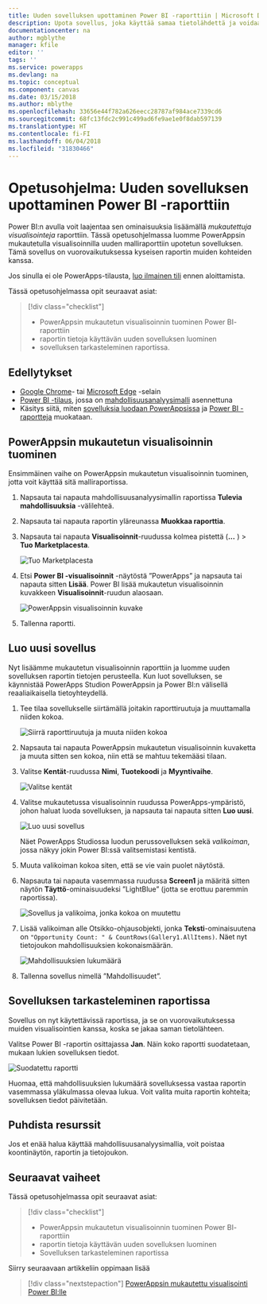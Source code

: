 ```yaml
---
title: Uuden sovelluksen upottaminen Power BI -raporttiin | Microsoft Docs
description: Upota sovellus, joka käyttää samaa tietolähdettä ja voidaan suodattaa samalla tavalla kuin muut raporttikohteet
documentationcenter: na
author: mgblythe
manager: kfile
editor: ''
tags: ''
ms.service: powerapps
ms.devlang: na
ms.topic: conceptual
ms.component: canvas
ms.date: 03/15/2018
ms.author: mblythe
ms.openlocfilehash: 33656e44f782a626eecc28787af984ace7339cd6
ms.sourcegitcommit: 68fc13fdc2c991c499ad6fe9ae1e0f8dab597139
ms.translationtype: HT
ms.contentlocale: fi-FI
ms.lasthandoff: 06/04/2018
ms.locfileid: "31830466"
---
```

# <a name="tutorial-embed-a-new-app-in-a-power-bi-report"></a>Opetusohjelma: Uuden sovelluksen upottaminen Power BI -raporttiin

Power BI:n avulla voit laajentaa sen ominaisuuksia lisäämällä *mukautettuja visualisointeja* raporttiin. Tässä opetusohjelmassa luomme PowerAppsin mukautetulla visualisoinnilla uuden malliraporttiin upotetun sovelluksen. Tämä sovellus on vuorovaikutuksessa kyseisen raportin muiden kohteiden kanssa.

Jos sinulla ei ole PowerApps-tilausta, [luo ilmainen tili](../signup-for-powerapps.md) ennen aloittamista.

Tässä opetusohjelmassa opit seuraavat asiat:
> [!div class="checklist"]
> * PowerAppsin mukautetun visualisoinnin tuominen Power BI- raporttiin
> * raportin tietoja käyttävän uuden sovelluksen luominen
> * sovelluksen tarkasteleminen raportissa.

## <a name="prerequisites"></a>Edellytykset

* [Google Chrome](https://www.google.com/chrome/browser/)- tai [Microsoft Edge](https://www.microsoft.com/windows/microsoft-edge) -selain
* [Power BI -tilaus](https://docs.microsoft.com/power-bi/service-self-service-signup-for-power-bi), jossa on [mahdollisuusanalyysimalli](https://docs.microsoft.com/power-bi/sample-opportunity-analysis#get-the-content-pack-for-this-sample) asennettuna
* Käsitys siitä, miten [sovelluksia luodaan PowerAppsissa](data-platform-create-app-scratch.md) ja [Power BI -raportteja](https://docs.microsoft.com/power-bi/service-the-report-editor-take-a-tour) muokataan.

## <a name="import-the-powerapps-custom-visual"></a>PowerAppsin mukautetun visualisoinnin tuominen

Ensimmäinen vaihe on PowerAppsin mukautetun visualisoinnin tuominen, jotta voit käyttää sitä malliraportissa.

1. Napsauta tai napauta mahdollisuusanalyysimallin raportissa **Tulevia mahdollisuuksia** -välilehteä.

2. Napsauta tai napauta raportin yläreunassa **Muokkaa raporttia**.

3. Napsauta tai napauta **Visualisoinnit**-ruudussa kolmea pistettä (**...** ) > **Tuo Marketplacesta**. 

    ![Tuo Marketplacesta](media/embed-powerapps-powerbi/import-visual.png)

4. Etsi **Power BI -visualisoinnit** -näytöstä ”PowerApps” ja napsauta tai napauta sitten **Lisää**. Power BI lisää mukautetun visualisoinnin kuvakkeen **Visualisoinnit**-ruudun alaosaan.

    ![PowerAppsin visualisoinnin kuvake](media/embed-powerapps-powerbi/powerapps-icon.png)

5. Tallenna raportti.

## <a name="create-a-new-app"></a>Luo uusi sovellus
Nyt lisäämme mukautetun visualisoinnin raporttiin ja luomme uuden sovelluksen raportin tietojen perusteella. Kun luot sovelluksen, se käynnistää PowerApps Studion PowerAppsin ja Power BI:n välisellä reaaliaikaisella tietoyhteydellä.

1. Tee tilaa sovellukselle siirtämällä joitakin raporttiruutuja ja muuttamalla niiden kokoa.

    ![Siirrä raporttiruutuja ja muuta niiden kokoa](media/embed-powerapps-powerbi/move-resize.png)

2. Napsauta tai napauta PowerAppsin mukautetun visualisoinnin kuvaketta ja muuta sitten sen kokoa, niin että se mahtuu tekemääsi tilaan.

3. Valitse **Kentät**-ruudussa **Nimi**, **Tuotekoodi** ja **Myyntivaihe**. 

    ![Valitse kentät](media/embed-powerapps-powerbi/select-fields.png)

4. Valitse mukautetussa visualisoinnin ruudussa PowerApps-ympäristö, johon haluat luoda sovelluksen, ja napsauta tai napauta sitten **Luo uusi**.

    ![Luo uusi sovellus](media/embed-powerapps-powerbi/create-new-app.png)

    Näet PowerApps Studiossa luodun perussovelluksen sekä *valikoiman*, jossa näkyy jokin Power BI:ssä valitsemistasi kentistä.

5.  Muuta valikoiman kokoa siten, että se vie vain puolet näytöstä. 

6. Napsauta tai napauta vasemmassa ruudussa **Screen1** ja määritä sitten näytön **Täyttö**-ominaisuudeksi ”LightBlue” (jotta se erottuu paremmin raportissa).

    ![Sovellus ja valikoima, jonka kokoa on muutettu](media/embed-powerapps-powerbi/app-gallery.png)

6. Lisää valikoiman alle Otsikko-ohjausobjekti, jonka **Teksti**-ominaisuutena on `"Opportunity Count: " & CountRows(Gallery1.AllItems)`. Näet nyt tietojoukon mahdollisuuksien kokonaismäärän.

    ![Mahdollisuuksien lukumäärä](media/embed-powerapps-powerbi/opportunity-count.png)

7. Tallenna sovellus nimellä ”Mahdollisuudet”. 


## <a name="view-the-app-in-the-report"></a>Sovelluksen tarkasteleminen raportissa
Sovellus on nyt käytettävissä raportissa, ja se on vuorovaikutuksessa muiden visualisointien kanssa, koska se jakaa saman tietolähteen.

Valitse Power BI -raportin osittajassa **Jan**. Näin koko raportti suodatetaan, mukaan lukien sovelluksen tiedot.

![Suodatettu raportti](media/embed-powerapps-powerbi/filtered-report.png)

Huomaa, että mahdollisuuksien lukumäärä sovelluksessa vastaa raportin vasemmassa yläkulmassa olevaa lukua. Voit valita muita raportin kohteita; sovelluksen tiedot päivitetään.


## <a name="clean-up-resources"></a>Puhdista resurssit
Jos et enää halua käyttää mahdollisuusanalyysimallia, voit poistaa koontinäytön, raportin ja tietojoukon.


## <a name="next-steps"></a>Seuraavat vaiheet
Tässä opetusohjelmassa opit seuraavat asiat:
> [!div class="checklist"]
> * PowerAppsin mukautetun visualisoinnin tuominen Power BI- raporttiin
> * raportin tietoja käyttävän uuden sovelluksen luominen
> * Sovelluksen tarkasteleminen raportissa

Siirry seuraavaan artikkeliin oppimaan lisää
> [!div class="nextstepaction"]
> [PowerAppsin mukautettu visualisointi Power BI:lle](powerapps-custom-visual.md)

